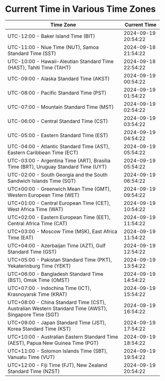 # Current Time in Various Time Zones

| Time Zone | Current Time |
|-----------|--------------|
| UTC-12:00 - Baker Island Time (BIT) | 2024-09-19 20:54:22 |
| UTC-11:00 - Niue Time (NUT), Samoa Standard Time (SST) | 2024-09-18 21:54:22 |
| UTC-10:00 - Hawaii-Aleutian Standard Time (HAST), Tahiti Time (TAHT) | 2024-09-18 22:54:22 |
| UTC-09:00 - Alaska Standard Time (AKST) | 2024-09-19 00:54:22 |
| UTC-08:00 - Pacific Standard Time (PST) | 2024-09-19 01:54:22 |
| UTC-07:00 - Mountain Standard Time (MST) | 2024-09-19 02:54:22 |
| UTC-06:00 - Central Standard Time (CST) | 2024-09-19 03:54:22 |
| UTC-05:00 - Eastern Standard Time (EST) | 2024-09-19 04:54:22 |
| UTC-04:00 - Atlantic Standard Time (AST), Eastern Caribbean Time (ECT) | 2024-09-19 05:54:22 |
| UTC-03:00 - Argentina Time (ART), Brasília Time (BRT), Uruguay Standard Time (UYT) | 2024-09-19 05:54:22 |
| UTC-02:00 - South Georgia and the South Sandwich Islands Time (SGT) | 2024-09-19 06:54:22 |
| UTC±00:00 - Greenwich Mean Time (GMT), Western European Time (WET) | 2024-09-19 09:54:22 |
| UTC+01:00 - Central European Time (CET), West Africa Time (WAT) | 2024-09-19 10:54:22 |
| UTC+02:00 - Eastern European Time (EET), Central Africa Time (CAT) | 2024-09-19 11:54:22 |
| UTC+03:00 - Moscow Time (MSK), East Africa Time (EAT) | 2024-09-19 11:54:22 |
| UTC+04:00 - Azerbaijan Time (AZT), Gulf Standard Time (GST) | 2024-09-19 12:54:22 |
| UTC+05:00 - Pakistan Standard Time (PKT), Yekaterinburg Time (YEKT) | 2024-09-19 13:54:22 |
| UTC+06:00 - Bangladesh Standard Time (BST), Omsk Time (OMST) | 2024-09-19 14:54:22 |
| UTC+07:00 - Indochina Time (ICT), Krasnoyarsk Time (KRAT) | 2024-09-19 15:54:22 |
| UTC+08:00 - China Standard Time (CST), Australian Western Standard Time (AWST), Singapore Time (SGT) | 2024-09-19 16:54:22 |
| UTC+09:00 - Japan Standard Time (JST), Korea Standard Time (KST) | 2024-09-19 17:54:22 |
| UTC+10:00 - Australian Eastern Standard Time (AEST), Papua New Guinea Time (PGT) | 2024-09-19 18:54:22 |
| UTC+11:00 - Solomon Islands Time (SBT), Vanuatu Time (VUT) | 2024-09-19 19:54:22 |
| UTC+12:00 - Fiji Time (FJT), New Zealand Standard Time (NZST) | 2024-09-19 20:54:22 |
